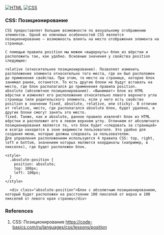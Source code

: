 [![HTML](https://img.shields.io/badge/HTML-E46035??style=for-the-badge&logo=HTML5&logoColor=FFFFFF)](https://html.spec.whatwg.org/multipage/)
[![CSS](https://img.shields.io/badge/CSS-274DE4??style=for-the-badge&logo=CSS3&logoColor=FFFFFF)](https://www.w3.org/Style/CSS/)

### CSS: Позиционирование
```
CSS предоставляет большие возможности по визуальному отображению элементов. Одной из ключевых особенностей CSS является позиционирование — возможность влиять на место отображения элемента на странице.

С помощью правила position мы можем «выдернуть» блок из вёрстки и расположить так, как удобно. Основные значения у свойства position следующие:

relative (относительное позиционирование). Позволяет изменить расположение элемента относительно того места, где он был расположен до применения свойства. При этом, то место на странице, которое блок занимал ранее, останется. То есть другие блоки не будут вставать на место, где блок располагался до применения правила position.
absolute (абсолютное позиционирование). «Вынимает» блок из HTML вёрстки и изменяет его расположение относительно левого верхнего угла страницы (или родительского элемента, если у него есть свойство position в значении fixed, absolute, relative, или sticky). В отличии от relative, место, где располагался absolute блок, будет удалено, и другие блоки смогут занять это место.
fixed. Также, как и absolute, данное правило извлечёт блок из HTML вёрстки и расположит его в левом верхнем углу. Отличием от абсолютного позиционирования является то, что блок будет «следовать за страницей» и всегда находится в зоне видимости пользователя. Это удобно для создания меню, которые должны следовать за пользователем.
Для управления расположением используются 4 правила CSS: top, right, left и bottom, значением которых являются координаты (например, в пикселях), где будет расположен блок.

<style>
  .absolute-position {
    position: absolute;
    top: 100px;
    left: 100px;
  }
</style>

  <div class="absolute-position">Блок с абсолютным позиционированием, который будет расположен на расстоянии 100 пикселей от верха и 100 пикселей от левого края страниц</div>
```
### References
1. CSS: Позиционирование https://code-basics.com/ru/languages/css/lessons/position 